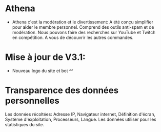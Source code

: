 # Athena
- Athena c'est la modération et le divertissement: A été conçu simplifier pour aider le membre personnel. Comprend des outils anti-spam et de modération. Nous pouvons faire des recherches sur YouTube et Twitch en compétition. A vous de découvrir les autres commandes.

# Mise à jour de V3.1:
- Nouveau logo du site et bot ^^

# Transparence des données personnelles
Les données récoltées: Adresse IP, Navigateur internet, Définition d'écran,
Système d'exploitation, Processeurs, Langue. Les données utiliser pour les statistiques du site.
